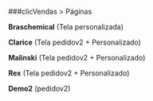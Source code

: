 ###clicVendas > Páginas

<p><b>Braschemical</b> (Tela personalizada)</p>
<p><b>Clarice</b> (Tela pedidov2 + Personalizado)</p>
<p><b>Malinski</b> (Tela pedidov2 + Personalizado)</p>
<p><b>Rex</b> (Tela pedidov2 + Personalizado)</p>
<p><b>Demo2</b> (pedidov2)</p>
